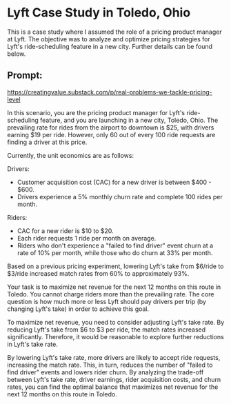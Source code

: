 # Lyft Case Study in Toledo, Ohio

This is a case study where I assumed the role of a pricing product manager at Lyft. The objective was to analyze and optimize pricing strategies for Lyft's ride-scheduling feature in a new city. Further details can be found below.

## Prompt: 
https://creatingvalue.substack.com/p/real-problems-we-tackle-pricing-level

In this scenario, you are the pricing product manager for Lyft's ride-scheduling feature, and you are launching in a new city, Toledo, Ohio. The prevailing rate for rides from the airport to downtown is $25, with drivers earning $19 per ride. However, only 60 out of every 100 ride requests are finding a driver at this price.

Currently, the unit economics are as follows:

Drivers:
- Customer acquisition cost (CAC) for a new driver is between $400 - $600.
- Drivers experience a 5% monthly churn rate and complete 100 rides per month.

Riders:
- CAC for a new rider is $10 to $20.
- Each rider requests 1 ride per month on average.
- Riders who don't experience a "failed to find driver" event churn at a rate of 10% per month, while those who do churn at 33% per month.

Based on a previous pricing experiment, lowering Lyft's take from $6/ride to $3/ride increased match rates from 60% to approximately 93%.

Your task is to maximize net revenue for the next 12 months on this route in Toledo. You cannot charge riders more than the prevailing rate. The core question is how much more or less Lyft should pay drivers per trip (by changing Lyft's take) in order to achieve this goal.

To maximize net revenue, you need to consider adjusting Lyft's take rate. By reducing Lyft's take from $6 to $3 per ride, the match rates increased significantly. Therefore, it would be reasonable to explore further reductions in Lyft's take rate.

By lowering Lyft's take rate, more drivers are likely to accept ride requests, increasing the match rate. This, in turn, reduces the number of "failed to find driver" events and lowers rider churn. By analyzing the trade-off between Lyft's take rate, driver earnings, rider acquisition costs, and churn rates, you can find the optimal balance that maximizes net revenue for the next 12 months on this route in Toledo.
